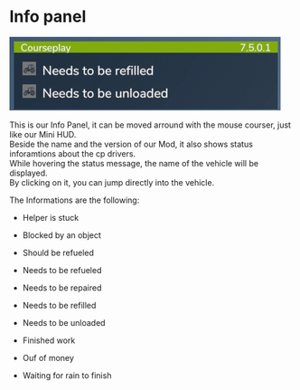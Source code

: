 # Info panel

![Image](../assets/images/infopanel_0_0_480_130.png)

  
This is our Info Panel, it can be moved arround with the mouse courser, just like our Mini HUD.  
Beside the name and the version of our Mod, it also shows status inforamtions about the cp drivers.  
While hovering the status message, the name of the vehicle will be displayed.  
By clicking on it, you can jump directly into the vehicle.  


  
The Informations are the following:  

- Helper is stuck  

- Blocked by an object  

- Should be refueled  

- Needs to be refueled  

- Needs to be repaired  

- Needs to be refilled  

- Needs to be unloaded  

- Finished work  

- Ouf of money  

- Waiting for rain to finish  


